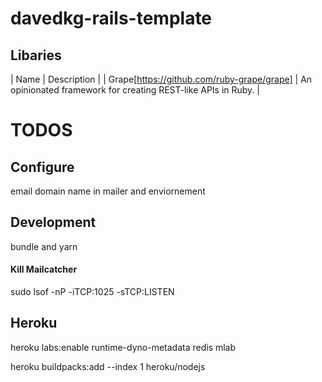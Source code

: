 # davedkg-rails-template

## Libaries
| Name | Description |
| Grape[https://github.com/ruby-grape/grape] | An opinionated framework for creating REST-like APIs in Ruby. |



# TODOS

## Configure
email domain name in mailer and enviornement

## Development

bundle and yarn

#### Kill Mailcatcher

sudo lsof -nP -iTCP:1025 -sTCP:LISTEN

## Heroku

heroku labs:enable runtime-dyno-metadata
redis
mlab



heroku buildpacks:add --index 1 heroku/nodejs